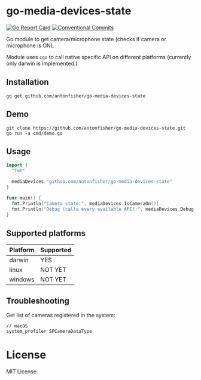 # go-media-devices-state

[![Go Report Card](https://goreportcard.com/badge/github.com/antonfisher/go-media-devices-state)](https://goreportcard.com/report/github.com/antonfisher/go-media-devices-state)
[![Conventional Commits](https://img.shields.io/badge/Conventional%20Commits-1.0.0-yellow.svg)](https://conventionalcommits.org)

Go module to get camera/microphone state (checks if camera or microphone is ON).

Module uses `cgo` to call native specific API on different platforms (currently only darwin is implemented.)

## Installation

```shell
go get github.com/antonfisher/go-media-devices-state
```

## Demo

```shell
git clone https://github.com/antonfisher/go-media-devices-state.git
go run -a cmd/demo.go
```

## Usage

```go
import {
  "fmt"

  mediaDevices "github.com/antonfisher/go-media-devices-state"
}

func main() {
  fmt.Println("Camera state:", mediaDevices.IsCameraOn())
  fmt.Println("Debug (calls every available API):", mediaDevices.Debug())
}
```

## Supported platforms

| Platform | Supported |
|----------|-----------|
| darwin   | YES       |
| linux    | NOT YET   |
| windows  | NOT YET   |

## Troubleshooting

Get list of cameras registered in the system:
```shell
// macOS
system_profiler SPCameraDataType
```

# License

MIT License.
